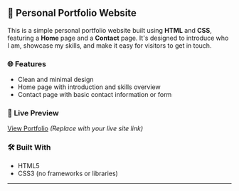

## 💼 Personal Portfolio Website

This is a simple personal portfolio website built using **HTML** and **CSS**, featuring a **Home** page and a **Contact** page. It's designed to introduce who I am, showcase my skills, and make it easy for visitors to get in touch.

### 🌐 Features

* Clean and minimal design
* Home page with introduction and skills overview
* Contact page with basic contact information or form

### 🚀 Live Preview

[View Portfolio](#) *(Replace with your live site link)*

### 🛠️ Built With

* HTML5
* CSS3 (no frameworks or libraries)

---


